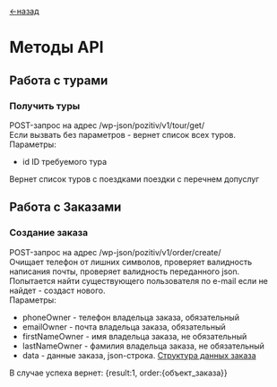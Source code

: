 [<-назад](/README.md)


# Методы API

## Работа с турами

### Получить туры
POST-запрос на адрес /wp-json/pozitiv/v1/tour/get/  
Если вызвать без параметров - вернет список всех туров.  
Параметры:  
- id    ID требуемого тура  

Вернет список туров с поездками поездки с перечнем допуслуг


## Работа с Заказами 

### Создание заказа
POST-запрос на адрес /wp-json/pozitiv/v1/order/create/  
Очищает телефон от лишних символов, проверяет валидность написания почты, проверяет валидность переданного json.  
Попытается найти существующего пользователя по e-mail если не найдет - создаст нового.  
Параметры:
- phoneOwner        - телефон владельца заказа, обязательный
- emailOwner        - почта владельца заказа, обязательный
- firstNameOwner    - имя владельца заказа, не обязательный
- lastNameOwner     - фамилия владельца заказа, не обязательный
- data              - данные заказа, json-строка. [Структура данных заказа](api-structures.md#orderStructure)

В случае успеха вернет: {result:1, order:{объект_заказа}}

